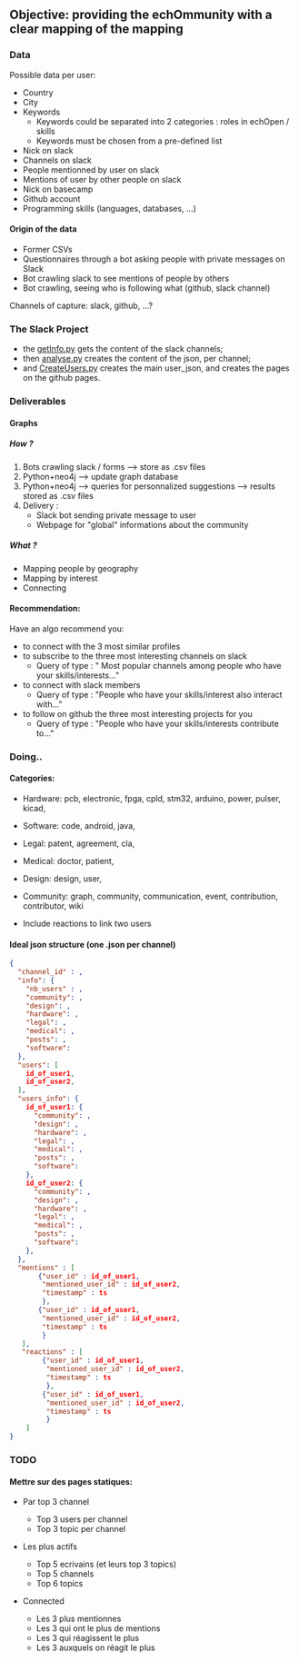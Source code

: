 ## Objective: providing the echOmmunity with a clear mapping of the mapping

### 


### Data

Possible data per user:

* Country
* City
* Keywords
    * Keywords could be separated into 2 categories : roles in echOpen / skills
    * Keywords must be chosen from a pre-defined list
* Nick on slack
* Channels on slack
* People mentionned by user on slack
* Mentions of user by other people on slack
* Nick on basecamp
* Github account
* Programming skills (languages, databases, ...)

#### Origin of the data

* Former CSVs
* Questionnaires through a bot asking people with private messages on Slack
* Bot crawling slack to see mentions of people by others
* Bot crawling, seeing who is following what (github, slack channel)

Channels of capture: slack, github, ...?

### The Slack Project

* the [getInfo.py](/slack_test/getInfo.py) gets the content of the slack channels;
* then [analyse.py](/slack_test/analyse.py) creates the content of the json, per channel;
* and [CreateUsers.py](/slack_test/CreateUsers.py) creates the main user_json, and creates the pages on the github pages.

### Deliverables

#### Graphs

##### How ?

1. Bots crawling slack / forms --> store as .csv files
2. Python+neo4j --> update graph database
3. Python+neo4j --> queries for personnalized suggestions --> results stored as .csv files
4. Delivery :
    * Slack bot sending private message to user
    * Webpage for "global" informations about the community

##### What ?

* Mapping people by geography
* Mapping by interest
* Connecting

#### Recommendation:

Have an algo recommend you:

* to connect with the 3 most similar profiles
* to subscribe to the three most interesting channels on slack
    * Query of type : " Most popular channels among people who have your skills/interests..."
* to connect with slack members
    * Query of type : "People who have your skills/interest also interact with..."
* to follow on github the three most interesting projects for you
    * Query of type : "People who have your skills/interests contribute to..."


### Doing..
 

#### Categories:

* Hardware: pcb, electronic, fpga, cpld, stm32, arduino, power, pulser, kicad,
* Software: code, android, java,
* Legal: patent, agreement, cla,
* Medical: doctor, patient,
* Design: design, user,
* Community: graph, community, communication, event, contribution, contributor, wiki

* Include reactions to link two users


#### Ideal json structure (one .json per channel)

```json
{
  "channel_id" : ,
  "info": {
    "nb_users" : ,
    "community": ,
    "design": ,
    "hardware": ,
    "legal": ,
    "medical": ,
    "posts": ,
    "software":
  },
  "users": [
    id_of_user1,
    id_of_user2,
  ],
  "users_info": {
    id_of_user1: {
      "community": ,
      "design": ,
      "hardware": ,
      "legal": ,
      "medical": ,
      "posts": ,
      "software":
    },
    id_of_user2: {
      "community": ,
      "design": ,
      "hardware": ,
      "legal": ,
      "medical": ,
      "posts": ,
      "software":
    },
  },
  "mentions" : [
       {"user_id" : id_of_user1,
        "mentioned_user_id" : id_of_user2,
        "timestamp" : ts
        },
       {"user_id" : id_of_user1,
        "mentioned_user_id" : id_of_user2,
        "timestamp" : ts
        }
   ],
   "reactions" : [
        {"user_id" : id_of_user1,
         "mentioned_user_id" : id_of_user2,
         "timestamp" : ts
         },
        {"user_id" : id_of_user1,
         "mentioned_user_id" : id_of_user2,
         "timestamp" : ts
         }
    ]
}
```

### TODO

#### Mettre sur des pages statiques:

* Par top 3 channel
    * Top 3 users per channel
    * Top 3 topic per channel

* Les plus actifs
    * Top 5 ecrivains (et leurs top 3 topics)
    * Top 5 channels 
    * Top 6 topics 

* Connected
    * Les 3 plus mentionnes
    * Les 3 qui ont le plus de mentions
    * Les 3 qui réagissent le plus
    * Les 3 auxquels on réagit le plus

